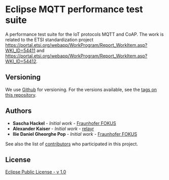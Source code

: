 # Eclipse MQTT performance test suite

A performance test suite for the IoT protocols MQTT  and CoAP. The work is related to the ETSI standardization project https://portal.etsi.org/webapp/WorkProgram/Report_WorkItem.asp?WKI_ID=54411 and https://portal.etsi.org/webapp/WorkProgram/Report_WorkItem.asp?WKI_ID=54412.

## Versioning

We use [Github](https://github.com/) for versioning. For the versions available, see the [tags on this repository](https://github.com/eclipse/iottestware.performance/tags). 

## Authors

* **Sascha Hackel** - *Initial work* - [Fraunhofer FOKUS](https://www.fokus.fraunhofer.de/)
* **Alexander Kaiser** - *Initial work* - [relayr](https://relayr.io/)
* **Ilie Daniel Gheorghe Pop** - *Initial work* - [Fraunhofer FOKUS](https://www.fokus.fraunhofer.de/)

See also the list of [contributors](https://github.com/eclipse/iottestware.mqtt/graphs/contributors) who participated in this project.

## License

[Eclipse Public License - v 1.0](LICENSE)
